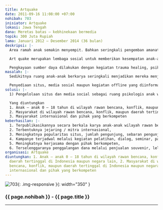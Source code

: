 ```yaml
---
title: Artquake
date: 2011-09-16 11:08:00 +07:00
nohibah: 703
inisiator: Artquake
lokasi: Jawa Tengah
dana: Meretas batas – kebhinekaan bermedia
topik: 300 Juta Rupiah
lama: Januari 2012 – Desember 2014 (36 bulan)
deskripsi: |-
  Area ramah anak semakin menyempit. Bahkan seringkali pengemban amanat rakyat dengan sadar menghilangkan area ramah anak demi pembangunan fisik. Demikian pula yang terjadi di wilayah rawan bencana, konflik, maupun daerah tertinggal.

  Art quake merupakan lembaga sosial untuk memberikan kesempatan anak-anak di wilayah tersebut di atas untuk berkarya melalui media yang ditampilkan dalam situs maupun media social yang lain sebagai bentuk penyembuhan trauma yang mereka alami dan sarana pembelajaran masyarakat maupun pihak yang berkompeten.

  Pengkayaan sumber daya dilakukan dengan kegiatan trauma healing, psikososial, serta pelatihan pada wilayah yang dimaksud secara partisipatoris.
masalah: |-
  Sedikitnya ruang anak-anak berkarya seringkali menjadikan mereka menjadi kaum yang terpinggirkan karena tidak mendapatkan media yang sesuai untuk menceritakan pengalaman hidupnya di wilayah rawan bencana, konflik, maupun daerah tertinggal.

  Penyediaan situs, media sosial maupun kegiatan offline yang diinformasikan lebih luas dapat menjembatani anak-anak tersebut mendapatkan perhatian yang sesuai dan juga sebagai dokumentasi dan bahan pembelajaran masyarakat maupun pihak yang berkompeten dalam penanganan bencana, konflik, maupun daerah tertinggal sesuai kebutuhan dan karakter local.
solusi: |-
  1) Pengelolaan situs dan media social sebagai ruang psikologis anak wilayah rawan bencana, konflik serta media kampanye solidaritas dan empati; 2) Kegiatan psikososial dan trauma healing untuk anak wilayah rawan bencana, konflik; 3) Pengembangan dan peningkatan kapasitas komunitas tanggap bencana wilayah rawan bencana, konflik, maupun daerah tertinggal melalui diskusi, pelatihan, dan kegiatan bersama; 4) Kampanye melalui kegiatan pelatihan, dialog, seminar, pameran, lelang karya, penyebaran poster, dll; 5) Menjalin kerjasama dengan pihak-pihak yang mempunyai kepedulian,

  Yang diuntungkan
  1. Anak – anak 0 – 18 tahun di wilayah rawan bencana, konflik, maupun daerah tertinggal di Indonesia maupun negara lain;
  2. Masyarakat di wilayah rawan bencana, konflik, maupun daerah tertinggal di Indonesia maupun negara lain;
  3. Masyarakat internasional dan pihak yang berkompeten
keberhasilan: |-
  1. Terpublikasikannya secara berkala karya anak-anak wilayah rawan bencana, konfilik, maupun daerah tertinggal dari berbagai belahan dunia (international) melalui situs maupun sosial media yang lain (bilingual: Indonesia dan Inggris),
  2. Terbentuknya jejaring / mitra internasional,
  3. Meningkatnya popularitas situs, jumlah pengunjung, sebaran pengunjung, dan respon masyarakat yang (dipantau melalui situs www.alexa.com, Cpanel, dan Google Analytics)
  4. Kampanye terjadwal melalui kegiatan pelatihan, dialog, seminar, pameran, penyebaran poster, dll,
  5. Meningkatnya kerjasama dengan pihak berkompeten,
  6. Terselenggaranya penggalangan dana melalui penjualan souvenir, lelang karya, dll
organisasi: Artquake
diuntungkan: 1. Anak – anak 0 – 18 tahun di wilayah rawan bencana, konflik, maupun
  daerah tertinggal di Indonesia maupun negara lain, 2. Masyarakat di wilayah rawan
  bencana, konflik, maupun daerah tertinggal di Indonesia maupun negara lain, 3. Masyarakat
  internasional dan pihak yang berkompeten
---
```


![703](/static/img/hibahcmb/703.png){: .img-responsive }{: width="350" }

### {{ page.nohibah }} - {{ page.title }}

---
